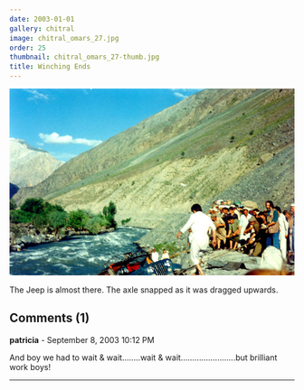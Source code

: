 ```yaml
---
date: 2003-01-01
gallery: chitral
image: chitral_omars_27.jpg
order: 25
thumbnail: chitral_omars_27-thumb.jpg
title: Winching Ends
---
```


![Winching Ends](./chitral_omars_27.jpg)

The Jeep is almost there. The axle snapped as it was dragged upwards.

<div id="comments">

## Comments (1)

**patricia** - September  8, 2003 10:12 PM

And boy we had to wait & wait........wait & wait........................but brilliant work boys!

---

</div>